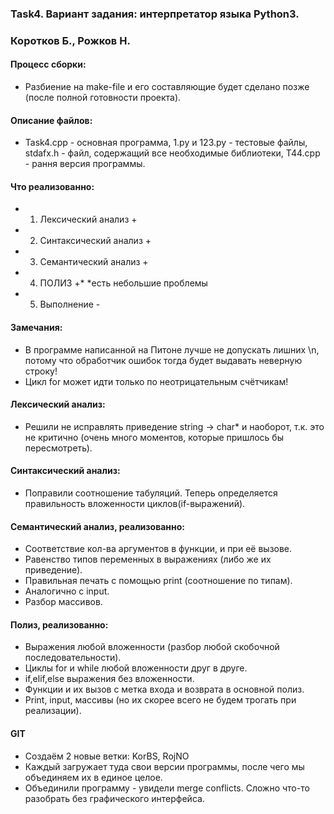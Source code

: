 ### Task4. Вариант задания: интерпретатор языка Python3. ###
### Коротков Б., Рожков Н. ###
#### Процесс сборки: ####
* Разбиение на make-file и его составляющие будет сделано позже (после полной готовности проекта).
#### Описание файлов: ####
* Task4.cpp - основная программа, 1.py и 123.py - тестовые файлы, stdafx.h - файл, содержащий все необходимые библиотеки, T44.cpp - рання версия программы.
#### Что реализованно: ####
* 1) Лексический анализ +
* 2) Синтаксический анализ +
* 3) Семантический анализ +
* 4) ПОЛИЗ +*                        *есть небольшие проблемы
* 5) Выполнение -
#### Замечания: ####
* В программе написанной на Питоне лучше не допускать лишних \n,
потому что обработчик ошибок тогда будет выдавать неверную строку!
* Цикл for может идти только по неотрицательным счётчикам!
#### Лексический анализ: ####
* Решили не исправлять приведение string -> char* и наоборот, т.к. это не критично (очень много моментов, которые пришлось бы пересмотреть).
#### Синтаксический анализ: ####
* Поправили соотношение табуляций. Теперь определяется правильность вложенности циклов(if-выражений).
#### Семантический анализ, реализованно: ####
* Соответствие кол-ва аргументов в функции, и при её вызове.
* Равенство типов переменных в выражениях (либо же их приведение).
* Правильная печать с помощью print (соотношение по типам).
* Аналогично с input.
* Разбор массивов.
#### Полиз, реализованно: ####
* Выражения любой вложенности (разбор любой скобочной последовательности).
* Циклы for и while любой вложенности друг в друге.
* if,elif,else выражения без вложенности.
* Функции и их вызов с метка входа и возврата в основной полиз.
* Print, input, массивы (но их скорее всего не будем трогать при реализации).
#### GIT ####
* Создаём 2 новые ветки: KorBS, RojNO
* Каждый загружает туда свои версии программы, после чего мы объединяем их в единое целое.
* Объединили программу - увидели merge conflicts. Сложно что-то разобрать без графического интерфейса.